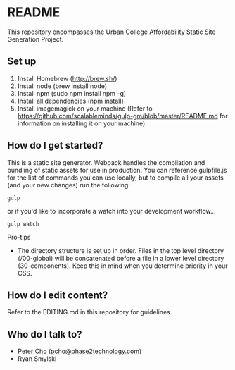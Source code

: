 # README #

This repository encompasses the Urban College Affordability Static Site Generation Project.

## Set up ##

1. Install Homebrew (http://brew.sh/)
1. Install node (brew install node)
1. Install npm (sudo npm install npm -g)
1. Install all dependencies (npm install)
1. Install imagemagick on your machine (Refer to https://github.com/scalableminds/gulp-gm/blob/master/README.md for information on installing it on your machine).

## How do I get started? ##

This is a static site generator.  Webpack handles the compilation and bundling of static assets for use in production.  You can reference gulpfile.js for the list of commands you can use locally, but to compile all your assets (and your new changes) run the following:
```
gulp
```
or if you'd like to incorporate a watch into your development workflow...
```
gulp watch
```

Pro-tips
* The directory structure is set up in order. Files in the top level directory (/00-global) will be concatenated before a file in a lower level directory (30-components).  Keep this in mind when you determine priority in your CSS.

## How do I edit content? ##

Refer to the EDITING.md in this repository for guidelines.

## Who do I talk to? ##

* Peter Cho (pcho@phase2technology.com)
* Ryan Smylski